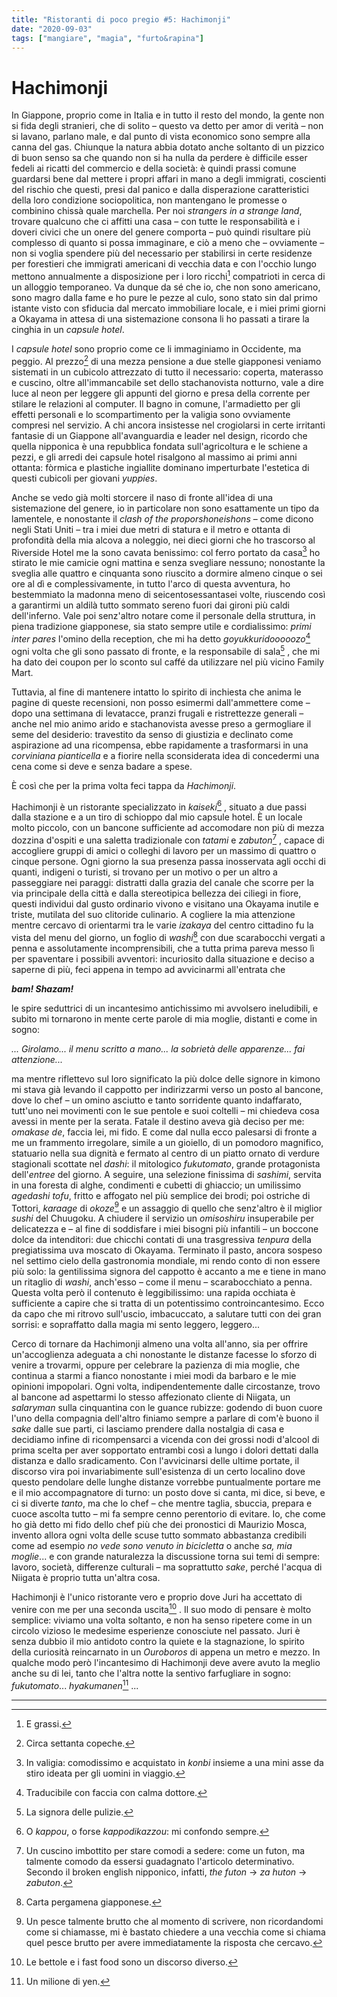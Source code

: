 ```yaml
---
title: "Ristoranti di poco pregio #5: Hachimonji"
date: "2020-09-03"
tags: ["mangiare", "magia", "furto&rapina"]
---
```


# Hachimonji

In Giappone, proprio come in Italia e in tutto il resto del mondo, la gente non si fida degli stranieri,
che di solito – questo va detto per amor di verità – non si lavano, parlano male, e dal punto di vista
economico sono sempre alla canna del gas. Chiunque la natura abbia dotato anche soltanto di un
pizzico di buon senso sa che quando non si ha nulla da perdere è difficile esser fedeli ai ricatti del
commercio e della società: è quindi prassi comune guardarsi bene dal mettere i propri affari in mano
a degli immigrati, coscienti del rischio che questi, presi dal panico e dalla disperazione caratteristici
della loro condizione sociopolitica, non mantengano le promesse o combinino chissà quale
marchella. Per noi *strangers in a strange land*, trovare qualcuno che ci affitti una casa – con tutte le
responsabilità e i doveri civici che un onere del genere comporta – può quindi risultare più
complesso di quanto si possa immaginare, e ciò a meno che – ovviamente – non si voglia spendere
più del necessario per stabilirsi in certe residenze per forestieri che immigrati americani di vecchia
data e con l'occhio lungo mettono annualmente a disposizione per i loro ricchi[^1] compatrioti in cerca
di un alloggio temporaneo. Va dunque da sé che io, che non sono americano, sono magro dalla fame
e ho pure le pezze al culo, sono stato sin dal primo istante visto con sfiducia dal mercato
immobiliare locale, e i miei primi giorni a Okayama in attesa di una sistemazione consona li ho
passati a tirare la cinghia in un *capsule hotel*.

I *capsule hotel* sono proprio come ce li immaginiamo in Occidente, ma peggio. Al prezzo[^2] di una
mezza pensione a due stelle giapponesi veniamo sistemati in un cubicolo attrezzato di tutto il
necessario: coperta, materasso e cuscino, oltre all'immancabile set dello stachanovista notturno, vale
a dire luce al neon per leggere gli appunti del giorno e presa della corrente per stilare le relazioni al
computer. Il bagno in comune, l'armadietto per gli effetti personali e lo scompartimento per la
valigia sono ovviamente compresi nel servizio. A chi ancora insistesse nel crogiolarsi in certe
irritanti fantasie di un Giappone all'avanguardia e leader nel design, ricordo che quella nipponica è
una repubblica fondata sull'agricoltura e le schiene a pezzi, e gli arredi dei capsule hotel risalgono al
massimo ai primi anni ottanta: fòrmica e plastiche ingiallite dominano imperturbate l'estetica di
questi cubicoli per giovani *yuppies*.

Anche se vedo già molti storcere il naso di fronte all'idea di una sistemazione del genere, io in
particolare non sono esattamente un tipo da lamentele, e nonostante il *clash of the proporshoneishons* – come dicono negli Stati Uniti – tra i miei due metri di statura e il metro e
ottanta di profondità della mia alcova a noleggio, nei dieci giorni che ho trascorso al Riverside
Hotel me la sono cavata benissimo: col ferro portato da casa[^3] ho stirato le mie camicie ogni mattina
e senza svegliare nessuno; nonostante la sveglia alle quattro e cinquanta sono riuscito a dormire
almeno cinque o sei ore al dì e complessivamente, in tutto l'arco di questa avventura, ho
bestemmiato la madonna meno di seicentosessantasei volte, riuscendo così a garantirmi un aldilà
tutto sommato sereno fuori dai gironi più caldi dell'inferno. Vale poi senz'altro notare come il
personale della struttura, in piena tradizione giapponese, sia stato sempre utile e cordialissimo:
*primi inter pares* l'omino della reception, che mi ha detto *goyukkuridooooozo*[^4] ogni volta che gli
sono passato di fronte, e la responsabile di sala[^5] , che mi ha dato dei coupon per lo sconto sul caffé
da utilizzare nel più vicino Family Mart.

Tuttavia, al fine di mantenere intatto lo spirito di inchiesta che anima le pagine di queste recensioni,
non posso esimermi dall'ammettere come – dopo una settimana di levatacce, pranzi frugali e
ristrettezze generali – anche nel mio animo arido e stachanovista avesse preso a germogliare il seme
del desiderio: travestito da senso di giustizia e declinato come aspirazione ad una ricompensa, ebbe
rapidamente a trasformarsi in una *corviniana pianticella* e a fiorire nella sconsiderata idea di
concedermi una cena come si deve e senza badare a spese.

È così che per la prima volta feci tappa da *Hachimonji*.

Hachimonji è un ristorante specializzato in *kaiseki*[^6] , situato a due passi dalla stazione e a un tiro di
schioppo dal mio capsule hotel. È un locale molto piccolo, con un bancone sufficiente ad
accomodare non più di mezza dozzina d'ospiti e una saletta tradizionale con *tatami* e *zabuton*[^7] ,
capace di accogliere gruppi di amici o colleghi di lavoro per un massimo di quattro o cinque
persone. Ogni giorno la sua presenza passa inosservata agli occhi di quanti, indigeni o turisti, si
trovano per un motivo o per un altro a passeggiare nei paraggi: distratti dalla grazia del canale che
scorre per la via principale della città e dalla stereotipica bellezza dei ciliegi in fiore, questi
individui dal gusto ordinario vivono e visitano una Okayama inutile e triste, mutilata del suo
clitoride culinario.
A cogliere la mia attenzione mentre cercavo di orientarmi tra le varie *izakaya* del centro cittadino fu
la vista del menu del giorno, un foglio di *washi*[^8] con due scarabocchi vergati a penna e
assolutamente incomprensibili, che a tutta prima pareva messo lì per spaventare i possibili
avventori: incuriosito dalla situazione e deciso a saperne di più, feci appena in tempo ad
avvicinarmi all'entrata che

***bam! Shazam!***

le spire seduttrici di un incantesimo antichissimo mi avvolsero ineludibili, e subito mi tornarono in
mente certe parole di mia moglie, distanti e come in sogno:

*... Girolamo... il menu scritto a mano... la sobrietà delle apparenze... fai attenzione...*

ma mentre riflettevo sul loro significato la più dolce delle signore in kimono mi stava già levando il
cappotto per indirizzarmi verso un posto al bancone, dove lo chef – un omino asciutto e tanto
sorridente quanto indaffarato, tutt'uno nei movimenti con le sue pentole e suoi coltelli – mi chiedeva
cosa avessi in mente per la serata. Fatale il destino aveva già deciso per me: *omakase de*, faccia lei,
mi fido. E come dal nulla ecco palesarsi di fronte a me un frammento irregolare, simile a un
gioiello, di un pomodoro magnifico, statuario nella sua dignità e fermato al centro di un piatto
ornato di verdure stagionali scottate nel *dashi*: il mitologico *fukutomato*, grande protagonista
dell'*entree* del giorno. A seguire, una selezione finissima di *sashimi*, servita in una foresta di alghe,
condimenti e cubetti di ghiaccio; un umilissimo *agedashi tofu*, fritto e affogato nel più semplice dei
brodi; poi ostriche di Tottori, *karaage* di *okoze*[^9] e un assaggio di quello che senz'altro è il miglior
*sushi* del Chuugoku. A chiudere il servizio un *omisoshiru* insuperabile per delicatezza e – al fine di
soddisfare i miei bisogni più infantili – un boccone dolce da intenditori: due chicchi contati di una
trasgressiva *tenpura* della pregiatissima uva moscato di Okayama.
Terminato il pasto, ancora sospeso nel settimo cielo della gastronomia mondiale, mi rendo conto di
non essere più solo: la gentilissima signora del cappotto è accanto a me e tiene in mano un ritaglio
di *washi*, anch'esso – come il menu – scarabocchiato a penna. Questa volta però il contenuto è
leggibilissimo: una rapida occhiata è sufficiente a capire che si tratta di un potentissimo
controincantesimo. Ecco da capo che mi ritrovo sull'uscio, imbacuccato, a salutare tutti con dei gran
sorrisi: e sopraffatto dalla magia mi sento leggero, leggero...

Cerco di tornare da Hachimonji almeno una volta all'anno, sia per offrire un'accoglienza adeguata a
chi nonostante le distanze facesse lo sforzo di venire a trovarmi, oppure per celebrare la pazienza di
mia moglie, che continua a starmi a fianco nonostante i miei modi da barbaro e le mie opinioni
impopolari. Ogni volta, indipendentemente dalle circostanze, trovo al bancone ad aspettarmi lo
stesso affezionato cliente di Niigata, un *salaryman* sulla cinquantina con le guance rubizze: godendo
di buon cuore l'uno della compagnia dell'altro finiamo sempre a parlare di com'è buono il *sake* dalle
sue parti, ci lasciamo prendere dalla nostalgia di casa e decidiamo infine di ricompensarci a vicenda
con dei grossi nodi d'alcool di prima scelta per aver sopportato entrambi così a lungo i dolori dettati
dalla distanza e dallo sradicamento. Con l'avvicinarsi delle ultime portate, il discorso vira poi
invariabimente sull'esistenza di un certo localino dove questo pendolare delle lunghe distanze
vorrebbe puntualmente portare me e il mio accompagnatore di turno: un posto dove si canta, mi
dice, si beve, e ci si diverte *tanto*, ma che lo chef – che mentre taglia, sbuccia, prepara e cuoce
ascolta tutto – mi fa sempre cenno perentorio di evitare. Io, che come ho già detto mi fido dello chef
più che dei pronostici di Maurizio Mosca, invento allora ogni volta delle scuse tutto sommato
abbastanza credibili come ad esempio *no vede sono venuto in bicicletta* o anche *sa, mia moglie*... e
con grande naturalezza la discussione torna sui temi di sempre: lavoro, società, differenze culturali
– ma soprattutto *sake*, perché l'acqua di Niigata è proprio tutta un'altra cosa.

Hachimonji è l'unico ristorante vero e proprio dove Juri ha accettato di venire con me per una
seconda uscita[^10] . Il suo modo di pensare è molto semplice: viviamo una volta soltanto, e non ha
senso ripetere come in un circolo vizioso le medesime esperienze conosciute nel passato. Juri è
senza dubbio il mio antidoto contro la quiete e la stagnazione, lo spirito della curiosità reincarnato
in un *Ouroboros* di appena un metro e mezzo. In qualche modo però l'incantesimo di Hachimonji
deve avere avuto la meglio anche su di lei, tanto che l'altra notte la sentivo farfugliare in sogno:
*fukutomato*... *hyakumanen*[^11] ...

___


[^1]: E grassi.
[^2]: Circa settanta copeche.
[^3]: In valigia: comodissimo e acquistato in *konbi* insieme a una mini asse da stiro ideata per gli uomini in viaggio.
[^4]: Traducibile con faccia con calma dottore.
[^5]: La signora delle pulizie.
[^6]: O *kappou*, o forse *kappodikazzou*: mi confondo sempre.
[^7]: Un cuscino imbottito per stare comodi a sedere: come un futon, ma talmente comodo da essersi guadagnato l'articolo determinativo. Secondo il broken english nipponico, infatti, *the futon* → *za huton* → *zabuton*.
[^8]: Carta pergamena giapponese.
[^9]: Un pesce talmente brutto che al momento di scrivere, non ricordandomi come si chiamasse, mi è bastato chiedere a una vecchia come si chiama quel pesce brutto per avere immediatamente la risposta che cercavo.
[^10]: Le bettole e i fast food sono un discorso diverso.
[^11]: Un milione di yen.
